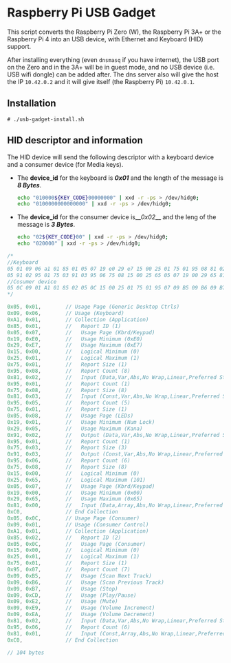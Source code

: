 # Raspberry Pi USB Gadget
This script converts the Raspberry Pi Zero (W), the Raspberry Pi 3A+ or the Raspberry Pi 4 into an USB device, with Ethernet and Keyboard (HID) support.

After installing everything (even `dnsmasq` if you have internet), the USB port on the Zero and in the 3A+ will be in guest mode, and no USB device (i.e. USB wifi dongle) can be added after. The dns server also will give the host the IP `10.42.0.2` and it will give itself (the Raspberry Pi) `10.42.0.1`.

## Installation
`# ./usb-gadget-install.sh`

## HID descriptor and information
The HID device will send the following descriptor with a keyboard device and a consumer device (for Media keys).
- The **device_id** for the keyboard is __*0x01*__ and the length of the message is _**8 Bytes**_. 
  ```sh
  echo "010000${KEY_CODE}00000000" | xxd -r -ps > /dev/hidg0;
  echo "0100000000000000" | xxd -r -ps > /dev/hidg0;
  ```
- The **device_id** for the consumer device is__*0x02*__ and the leng of the message is _**3 Bytes**_.
  ```sh
  echo "02${KEY_CODE}00" | xxd -r -ps > /dev/hidg0;
  echo "020000" | xxd -r -ps > /dev/hidg0;
  ```

```c
/*
//Keyboard
05 01 09 06 a1 01 85 01 05 07 19 e0 29 e7 15 00 25 01 75 01 95 08 81 02 95 01 75 08 81 03 95 05 75 01 05 08 19 01 29 
05 91 02 95 01 75 03 91 03 95 06 75 08 15 00 25 65 05 07 19 00 29 65 81 00 c0 
//Cosumer device
05 0C 09 01 A1 01 85 02 05 0C 15 00 25 01 75 01 95 07 09 B5 09 B6 09 B7 09 CD 09 E2 09 E9 09 EA 81 02 95 06 81 01 C0
*/

0x05, 0x01,        // Usage Page (Generic Desktop Ctrls)
0x09, 0x06,        // Usage (Keyboard)
0xA1, 0x01,        // Collection (Application)
0x85, 0x01,        //   Report ID (1)
0x05, 0x07,        //   Usage Page (Kbrd/Keypad)
0x19, 0xE0,        //   Usage Minimum (0xE0)
0x29, 0xE7,        //   Usage Maximum (0xE7)
0x15, 0x00,        //   Logical Minimum (0)
0x25, 0x01,        //   Logical Maximum (1)
0x75, 0x01,        //   Report Size (1)
0x95, 0x08,        //   Report Count (8)
0x81, 0x02,        //   Input (Data,Var,Abs,No Wrap,Linear,Preferred State,No Null Position)
0x95, 0x01,        //   Report Count (1)
0x75, 0x08,        //   Report Size (8)
0x81, 0x03,        //   Input (Const,Var,Abs,No Wrap,Linear,Preferred State,No Null Position)
0x95, 0x05,        //   Report Count (5)
0x75, 0x01,        //   Report Size (1)
0x05, 0x08,        //   Usage Page (LEDs)
0x19, 0x01,        //   Usage Minimum (Num Lock)
0x29, 0x05,        //   Usage Maximum (Kana)
0x91, 0x02,        //   Output (Data,Var,Abs,No Wrap,Linear,Preferred State,No Null Position,Non-volatile)
0x95, 0x01,        //   Report Count (1)
0x75, 0x03,        //   Report Size (3)
0x91, 0x03,        //   Output (Const,Var,Abs,No Wrap,Linear,Preferred State,No Null Position,Non-volatile)
0x95, 0x06,        //   Report Count (6)
0x75, 0x08,        //   Report Size (8)
0x15, 0x00,        //   Logical Minimum (0)
0x25, 0x65,        //   Logical Maximum (101)
0x05, 0x07,        //   Usage Page (Kbrd/Keypad)
0x19, 0x00,        //   Usage Minimum (0x00)
0x29, 0x65,        //   Usage Maximum (0x65)
0x81, 0x00,        //   Input (Data,Array,Abs,No Wrap,Linear,Preferred State,No Null Position)
0xC0,              // End Collection
0x05, 0x0C,        // Usage Page (Consumer)
0x09, 0x01,        // Usage (Consumer Control)
0xA1, 0x01,        // Collection (Application)
0x85, 0x02,        //   Report ID (2)
0x05, 0x0C,        //   Usage Page (Consumer)
0x15, 0x00,        //   Logical Minimum (0)
0x25, 0x01,        //   Logical Maximum (1)
0x75, 0x01,        //   Report Size (1)
0x95, 0x07,        //   Report Count (7)
0x09, 0xB5,        //   Usage (Scan Next Track)
0x09, 0xB6,        //   Usage (Scan Previous Track)
0x09, 0xB7,        //   Usage (Stop)
0x09, 0xCD,        //   Usage (Play/Pause)
0x09, 0xE2,        //   Usage (Mute)
0x09, 0xE9,        //   Usage (Volume Increment)
0x09, 0xEA,        //   Usage (Volume Decrement)
0x81, 0x02,        //   Input (Data,Var,Abs,No Wrap,Linear,Preferred State,No Null Position)
0x95, 0x06,        //   Report Count (6)
0x81, 0x01,        //   Input (Const,Array,Abs,No Wrap,Linear,Preferred State,No Null Position)
0xC0,              // End Collection

// 104 bytes
```